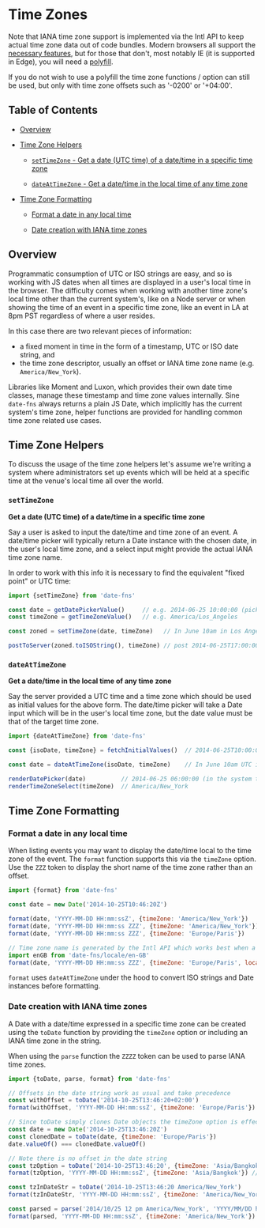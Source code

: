 # Time Zones

Note that IANA time zone support is implemented via the Intl API to keep actual time zone data out of 
code bundles. Modern browsers all support the 
[necessary features](https://developer.mozilla.org/en-US/docs/Web/JavaScript/Reference/Global_Objects/DateTimeFormat#Browser_compatibility),
but for those that don't, most notably IE (it is supported in Edge), you will need a 
[polyfill](https://github.com/yahoo/date-time-format-timezone).

If you do not wish to use a polyfill the time zone functions / option can still be used, but only with
time zone offsets such as '-0200' or '+04:00'.

## Table of Contents

- [Overview](#usage)

- [Time Zone Helpers](#time-zone-helpers)

    - [`setTimeZone` - Get a date (UTC time) of a date/time in a specific time zone](#settimezone)
    
    - [`dateAtTimeZone` - Get a date/time in the local time of any time zone](#dateattimezone)

- [Time Zone Formatting](#time-zone-formatting)

    - [Format a date in any local time](#format-a-date-in-any-local-time)

    - [Date creation with IANA time zones](#date-creation-with-iana-time-zones)

## Overview

Programmatic consumption of UTC or ISO strings are easy, and so is working with JS dates when all times
are displayed in a user's local time in the browser. The difficulty comes when working with another 
time zone's local time other than the current system's, like on a Node server or when showing the time 
of an event in a specific time zone, like an event in LA at 8pm PST regardless of where a user resides.

In this case there are two relevant pieces of information: 
 - a fixed moment in time in the form of a timestamp, UTC or ISO date string, and
 - the time zone descriptor, usually an offset or IANA time zone name (e.g. `America/New_York`).

Libraries like Moment and Luxon, which provides their own date time classes, manage these timestamp and time 
zone values internally. Sine `date-fns` always returns a plain JS Date, which implicitly has the current 
system's time zone, helper functions are provided for handling common time zone related use cases. 

## Time Zone Helpers

To discuss the usage of the time zone helpers let's assume we're writing a system where administrators set
up events which will be held at a specific time at the venue's local time all over the world.

### `setTimeZone`

**Get a date (UTC time) of a date/time in a specific time zone**

Say a user is asked to input the date/time and time zone of an event. A date/time picker will typically 
return a Date instance with the chosen date, in the user's local time zone, and a select input might 
provide the actual IANA time zone name. 

In order to work with this info it is necessary to find the equivalent "fixed point" or UTC time:

```javascript
import {setTimeZone} from 'date-fns'

const date = getDatePickerValue()     // e.g. 2014-06-25 10:00:00 (picked in any time zone) 
const timeZone = getTimeZoneValue()   // e.g. America/Los_Angeles

const zoned = setTimeZone(date, timeZone)   // In June 10am in Los Angeles is 5pm UTC

postToServer(zoned.toISOString(), timeZone) // post 2014-06-25T17:00:00.000Z, America/Los_Angeles
```

### `dateAtTimeZone`

**Get a date/time in the local time of any time zone**

Say the server provided a UTC time and a time zone which should be used as initial values for the above form.
The date/time picker will take a Date input which will be in the user's local time zone, but the date value 
must be that of the target time zone.

```javascript
import {dateAtTimeZone} from 'date-fns'

const {isoDate, timeZone} = fetchInitialValues()  // 2014-06-25T10:00:00.000Z, America/New_York

const date = dateAtTimeZone(isoDate, timeZone)    // In June 10am UTC is 6am in New York (-04:00)

renderDatePicker(date)          // 2014-06-25 06:00:00 (in the system time zone)
renderTimeZoneSelect(timeZone)  // America/New_York
```

## Time Zone Formatting

### Format a date in any local time

When listing events you may want to display the date/time local to the time zone of the event. The `format`
function supports this via the `timeZone` option. Use the `ZZZ` token to display the short name of the 
time zone rather than an offset.

```javascript
import {format} from 'date-fns'

const date = new Date('2014-10-25T10:46:20Z')

format(date, 'YYYY-MM-DD HH:mm:ssZ', {timeZone: 'America/New_York'})    // 2014-10-25 06:46:20-04:00
format(date, 'YYYY-MM-DD HH:mm:ss ZZZ', {timeZone: 'America/New_York'}) // 2014-10-25 06:46:20 EST
format(date, 'YYYY-MM-DD HH:mm:ss ZZZ', {timeZone: 'Europe/Paris'})     // 2014-10-25 10:46:20 GMT+2

// Time zone name is generated by the Intl API which works best when a locale is also specified
import enGB from 'date-fns/locale/en-GB'
format(date, 'YYYY-MM-DD HH:mm:ss ZZZ', {timeZone: 'Europe/Paris', locale: enGB}) // 2014-10-25 10:46:20 CET
```

`format` uses `dateAtTimeZone` under the hood to convert ISO strings and Date instances before formatting.

### Date creation with IANA time zones

A Date with a date/time expressed in a specific time zone can be created using the `toDate` function by
providing the `timeZone` option or including an IANA time zone in the string.

When using the `parse` function the `ZZZZ` token can be used to parse IANA time zones.

```javascript
import {toDate, parse, format} from 'date-fns'

// Offsets in the date string work as usual and take precedence
const withOffset = toDate('2014-10-25T13:46:20+02:00')
format(withOffset, 'YYYY-MM-DD HH:mm:ssZ', {timeZone: 'Europe/Paris'}) // 2014-10-25 13:46:20+02:00

// Since toDate simply clones Date objects the timeZone option is effectively ignored
const date = new Date('2014-10-25T13:46:20Z')
const clonedDate = toDate(date, {timeZone: 'Europe/Paris'})
date.valueOf() === clonedDate.valueOf()

// Note there is no offset in the date string
const tzOption = toDate('2014-10-25T13:46:20', {timeZone: 'Asia/Bangkok'})
format(tzOption, 'YYYY-MM-DD HH:mm:ssZ', {timeZone: 'Asia/Bangkok'}) // 2014-10-25 13:46:20+07:00

const tzInDateStr = toDate('2014-10-25T13:46:20 America/New_York')
format(tzInDateStr, 'YYYY-MM-DD HH:mm:ssZ', {timeZone: 'America/New_York'}) // 2014-10-25 13:46:20-04:00

const parsed = parse('2014/10/25 12 pm America/New_York', 'YYYY/MM/DD hh a ZZZZ', new Date())
format(parsed, 'YYYY-MM-DD HH:mm:ssZ', {timeZone: 'America/New_York'}) // 2014-10-25 12:00:00-04:00
```
